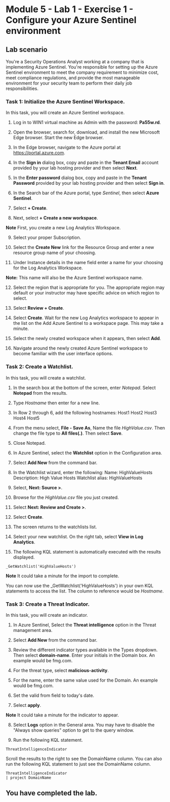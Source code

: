# Module 5 - Lab 1 - Exercise 1 - Configure your Azure Sentinel environment

## Lab scenario

You're a Security Operations Analyst working at a company that is implementing Azure Sentinel. You're responsible for setting up the Azure Sentinel environment to meet the company requirement to minimize cost, meet compliance regulations, and provide the most manageable environment for your security team to perform their daily job responsibilities.

### Task 1: Initialize the Azure Sentinel Workspace.

In this task, you will create an Azure Sentinel workspace.

1. Log in to WIN1 virtual machine as Admin with the password: **Pa55w.rd**.  

2.  Open the browser, search for, download, and install the new Microsoft Edge browser. Start the new Edge browser.

3.  In the Edge browser, navigate to the Azure portal at https://portal.azure.com.

4. In the **Sign in** dialog box, copy and paste in the **Tenant Email** account provided by your lab hosting provider and then select **Next**.

5. In the **Enter password** dialog box, copy and paste in the **Tenant Password** provided by your lab hosting provider and then select **Sign in**.

6. In the Search bar of the Azure portal, type *Sentinel*, then select **Azure Sentinel**.

7. Select **+ Create**.

8. Next, select **+ Create a new workspace**.

**Note** First, you create a new Log Analytics Workspace.

9. Select your proper Subscription.

10. Select the **Create New** link for the Resource Group and enter a new resource group name of your choosing.

11. Under Instance details in the name field enter a name for your choosing for the Log Analytics Workspace.

**Note:** This name will also be the Azure Sentinel workspace name.

12. Select the region that is appropriate for you.  The appropriate region may default or your instructor may have specific advice on which region to select.  

13. Select **Review + Create**.

14. Select **Create**. Wait for the new Log Analytics workspace to appear in the list on the Add Azure Sentinel to a workspace page.  This may take a minute.

16. Select the newly created workspace when it appears, then select **Add**.

17. Navigate around the newly created Azure Sentinel workspace to become familiar with the user interface options.

### Task 2: Create a Watchlist.

In this task, you will create a watchlist.

1. In the search box at the bottom of the screen, enter *Notepad*.  Select **Notepad** from the results.

2. Type *Hostname* then enter for a new line.

3. In Row 2 through 6, add the following hostnames:
    Host1
    Host2
    Host3
    Host4
    Host5

4. From the menu select, **File - Save As**, Name the file *HighValue.csv*.  Then change the file type to **All files(*.*)**.  Then select **Save**.

5. Close Notepad.

6. In Azure Sentinel, select the **Watchlist** option in the Configuration area.

7. Select **Add New** from the command bar.

8. In the Watchlist wizard, enter the following:
    Name: HighValueHosts
    Description: High Value Hosts
    Watchlist alias: HighValueHosts

9. Select, **Next: Source >**.

10. Browse for the *HighValue.csv* file you just created.

11. Select **Next: Review and Create >**.

12. Select **Create**.

13. The screen returns to the watchlists list.

14. Select your new watchlist.  On the right tab, select **View in Log Analytics**.

15. The following KQL statement is automatically executed with the results displayed.

```KQL
_GetWatchlist('HighValueHosts')
```
**Note** It could take a minute for the import to complete.

You can now use the _GetWatchlist('HighValueHosts') in your own KQL statements to access the list. The column to reference would be *Hostname*.

### Task 3: Create a Threat Indicator.

In this task, you will create an indicator.

1. In Azure Sentinel, Select the **Threat intelligence** option in the Threat management area.

2. Select **Add New** from the command bar.

3. Review the different indicator types available in the Types dropdown.  Then select **domain-name**. Enter your initials in the Domain box. An example would be fmg.com.

4. For the threat type, select **malicious-activity**.

5. For the name, enter the same value used for the Domain. An example would be fmg.com.

6. Set the valid from field to today's date.

7. Select **apply**.

**Note** It could take a minute for the indicator to appear.

8. Select **Logs** option in the General area.  You may have to disable the "Always show queries" option to get to the query window.

9. Run the following KQL statement.

```KQL
ThreatIntelligenceIndicator 
```
Scroll the results to the right to see the DomainName column. You can also run the following KQL statement to just see the DomainName column.  

```KQL
ThreatIntelligenceIndicator 
| project DomainName
```
## You have completed the lab.
